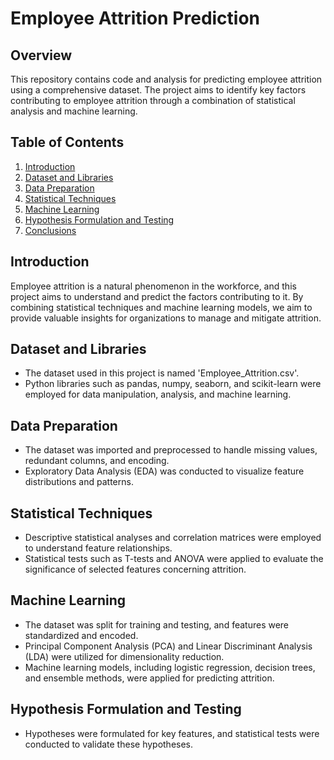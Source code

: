 # Employee Attrition Prediction

## Overview

This repository contains code and analysis for predicting employee attrition using a comprehensive dataset. The project aims to identify key factors contributing to employee attrition through a combination of statistical analysis and machine learning.

## Table of Contents

1. [Introduction](#introduction)
2. [Dataset and Libraries](#dataset-and-libraries)
3. [Data Preparation](#data-preparation)
4. [Statistical Techniques](#statistical-techniques)
5. [Machine Learning](#machine-learning)
6. [Hypothesis Formulation and Testing](#hypothesis-formulation-and-testing)
7. [Conclusions](#conclusions)


## Introduction

Employee attrition is a natural phenomenon in the workforce, and this project aims to understand and predict the factors contributing to it. By combining statistical techniques and machine learning models, we aim to provide valuable insights for organizations to manage and mitigate attrition.

## Dataset and Libraries

- The dataset used in this project is named 'Employee_Attrition.csv'.
- Python libraries such as pandas, numpy, seaborn, and scikit-learn were employed for data manipulation, analysis, and machine learning.

## Data Preparation

- The dataset was imported and preprocessed to handle missing values, redundant columns, and encoding.
- Exploratory Data Analysis (EDA) was conducted to visualize feature distributions and patterns.

## Statistical Techniques

- Descriptive statistical analyses and correlation matrices were employed to understand feature relationships.
- Statistical tests such as T-tests and ANOVA were applied to evaluate the significance of selected features concerning attrition.

## Machine Learning

- The dataset was split for training and testing, and features were standardized and encoded.
- Principal Component Analysis (PCA) and Linear Discriminant Analysis (LDA) were utilized for dimensionality reduction.
- Machine learning models, including logistic regression, decision trees, and ensemble methods, were applied for predicting attrition.

## Hypothesis Formulation and Testing

- Hypotheses were formulated for key features, and statistical tests were conducted to validate these hypotheses.
